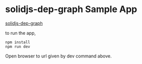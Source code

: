 # solidjs-dep-graph Sample App
[solidjs-dep-graph](https://github.com/AliTajeldin/solidjs-dep-graph)

to run the app,
```
npm install
npm run dev
```

Open browser to url given by dev command above.
